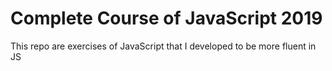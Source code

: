 # Complete Course of JavaScript 2019

This repo are exercises of JavaScript that I developed to be more fluent in JS
